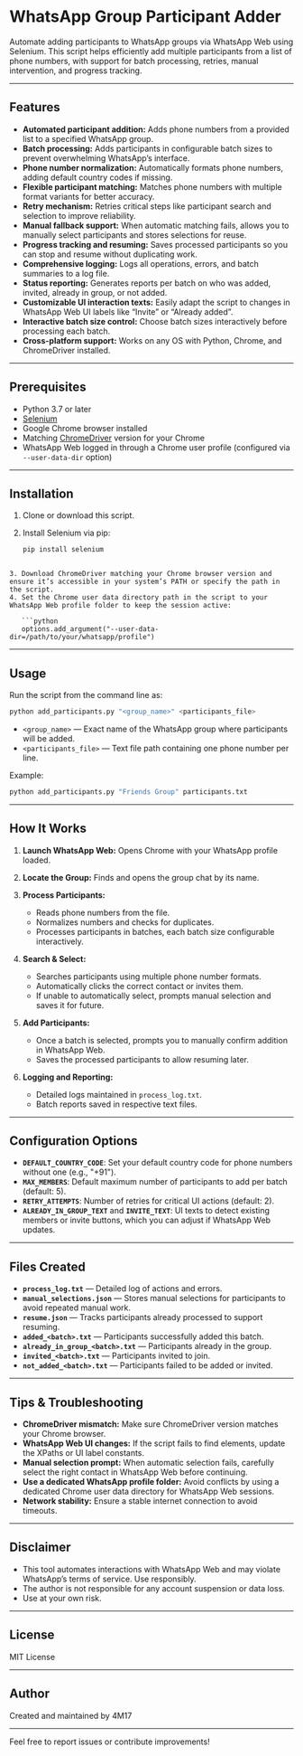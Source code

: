 # WhatsApp Group Participant Adder

Automate adding participants to WhatsApp groups via WhatsApp Web using Selenium. This script helps efficiently add multiple participants from a list of phone numbers, with support for batch processing, retries, manual intervention, and progress tracking.

---

## Features

- **Automated participant addition:** Adds phone numbers from a provided list to a specified WhatsApp group.
- **Batch processing:** Adds participants in configurable batch sizes to prevent overwhelming WhatsApp’s interface.
- **Phone number normalization:** Automatically formats phone numbers, adding default country codes if missing.
- **Flexible participant matching:** Matches phone numbers with multiple format variants for better accuracy.
- **Retry mechanism:** Retries critical steps like participant search and selection to improve reliability.
- **Manual fallback support:** When automatic matching fails, allows you to manually select participants and stores selections for reuse.
- **Progress tracking and resuming:** Saves processed participants so you can stop and resume without duplicating work.
- **Comprehensive logging:** Logs all operations, errors, and batch summaries to a log file.
- **Status reporting:** Generates reports per batch on who was added, invited, already in group, or not added.
- **Customizable UI interaction texts:** Easily adapt the script to changes in WhatsApp Web UI labels like “Invite” or “Already added”.
- **Interactive batch size control:** Choose batch sizes interactively before processing each batch.
- **Cross-platform support:** Works on any OS with Python, Chrome, and ChromeDriver installed.

---

## Prerequisites

- Python 3.7 or later
- [Selenium](https://pypi.org/project/selenium/)
- Google Chrome browser installed
- Matching [ChromeDriver](https://sites.google.com/chromium.org/driver/) version for your Chrome
- WhatsApp Web logged in through a Chrome user profile (configured via `--user-data-dir` option)

---

## Installation

1. Clone or download this script.
2. Install Selenium via pip:

   ```bash
   pip install selenium
```

3. Download ChromeDriver matching your Chrome browser version and ensure it’s accessible in your system’s PATH or specify the path in the script.
4. Set the Chrome user data directory path in the script to your WhatsApp Web profile folder to keep the session active:

   ```python
   options.add_argument("--user-data-dir=/path/to/your/whatsapp/profile")
   ```

---

## Usage

Run the script from the command line as:

```bash
python add_participants.py "<group_name>" <participants_file>
```

* `<group_name>` — Exact name of the WhatsApp group where participants will be added.
* `<participants_file>` — Text file path containing one phone number per line.

Example:

```bash
python add_participants.py "Friends Group" participants.txt
```

---

## How It Works

1. **Launch WhatsApp Web:** Opens Chrome with your WhatsApp profile loaded.
2. **Locate the Group:** Finds and opens the group chat by its name.
3. **Process Participants:**

   * Reads phone numbers from the file.
   * Normalizes numbers and checks for duplicates.
   * Processes participants in batches, each batch size configurable interactively.
4. **Search & Select:**

   * Searches participants using multiple phone number formats.
   * Automatically clicks the correct contact or invites them.
   * If unable to automatically select, prompts manual selection and saves it for future.
5. **Add Participants:**

   * Once a batch is selected, prompts you to manually confirm addition in WhatsApp Web.
   * Saves the processed participants to allow resuming later.
6. **Logging and Reporting:**

   * Detailed logs maintained in `process_log.txt`.
   * Batch reports saved in respective text files.

---

## Configuration Options

* **`DEFAULT_COUNTRY_CODE`**: Set your default country code for phone numbers without one (e.g., "+91").
* **`MAX_MEMBERS`**: Default maximum number of participants to add per batch (default: 5).
* **`RETRY_ATTEMPTS`**: Number of retries for critical UI actions (default: 2).
* **`ALREADY_IN_GROUP_TEXT`** and **`INVITE_TEXT`**: UI texts to detect existing members or invite buttons, which you can adjust if WhatsApp Web updates.

---

## Files Created

* **`process_log.txt`** — Detailed log of actions and errors.
* **`manual_selections.json`** — Stores manual selections for participants to avoid repeated manual work.
* **`resume.json`** — Tracks participants already processed to support resuming.
* **`added_<batch>.txt`** — Participants successfully added this batch.
* **`already_in_group_<batch>.txt`** — Participants already in the group.
* **`invited_<batch>.txt`** — Participants invited to join.
* **`not_added_<batch>.txt`** — Participants failed to be added or invited.

---

## Tips & Troubleshooting

* **ChromeDriver mismatch:** Make sure ChromeDriver version matches your Chrome browser.
* **WhatsApp Web UI changes:** If the script fails to find elements, update the XPaths or UI label constants.
* **Manual selection prompt:** When automatic selection fails, carefully select the right contact in WhatsApp Web before continuing.
* **Use a dedicated WhatsApp profile folder:** Avoid conflicts by using a dedicated Chrome user data directory for WhatsApp Web sessions.
* **Network stability:** Ensure a stable internet connection to avoid timeouts.

---

## Disclaimer

* This tool automates interactions with WhatsApp Web and may violate WhatsApp’s terms of service. Use responsibly.
* The author is not responsible for any account suspension or data loss.
* Use at your own risk.

---

## License

MIT License

---

## Author

Created and maintained by 4M17

---

Feel free to report issues or contribute improvements!
